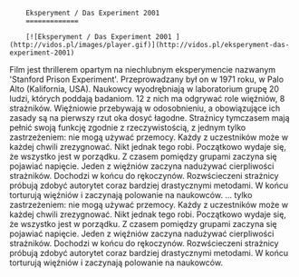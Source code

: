 
        Eksperyment / Das Experiment 2001 
        =============
        
        [![Eksperyment / Das Experiment 2001 ](http://vidos.pl/images/player.gif)](http://vidos.pl/eksperyment-das-experiment-2001)
        
        
 Film jest thrillerem opartym na niechlubnym eksperymencie nazwanym 'Stanford Prison Experiment'. Przeprowadzany był on w 1971 roku, w Palo Alto (Kalifornia, USA). Naukowcy wyodrębniają w laboratorium grupę 20 ludzi, których poddają badaniom. 12 z nich ma odgrywać role więźniów, 8 strażników. Więźniowie przebywają w odosobnieniu, a obowiązujące ich zasady są na pierwszy rzut oka dosyć łagodne. Strażnicy tymczasem mają pełnić swoją funkcję zgodnie z rzeczywistością, z jednym tylko zastrzeżeniem: nie mogą używać przemocy. Każdy z uczestników może w każdej chwili zrezygnować. Nikt jednak tego robi. Początkowo wydaje się, że wszystko jest w porządku. Z czasem pomiędzy grupami zaczyna się pojawiać napięcie. Jeden z więźniów zaczyna nadużywać cierpliwości strażników. Dochodzi w końcu do rękoczynów. Rozwścieczeni strażnicy próbują zdobyć autorytet coraz bardziej drastycznymi metodami. W końcu torturują więźniów i zaczynają polowanie na naukowców.   ... tylko zastrzeżeniem: nie mogą używać przemocy. Każdy z uczestników może w każdej chwili zrezygnować. Nikt jednak tego robi. Początkowo wydaje się, że wszystko jest w porządku. Z czasem pomiędzy grupami zaczyna się pojawiać napięcie. Jeden z więźniów zaczyna nadużywać cierpliwości strażników. Dochodzi w końcu do rękoczynów. Rozwścieczeni strażnicy próbują zdobyć autorytet coraz bardziej drastycznymi metodami. W końcu torturują więźniów i zaczynają polowanie na naukowców.
    